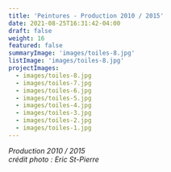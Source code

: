 ```yaml
---
title: 'Peintures - Production 2010 / 2015'
date: 2021-08-25T16:31:42-04:00
draft: false
weight: 16
featured: false
summaryImage: 'images/toiles-8.jpg'
listImage: 'images/toiles-8.jpg'
projectImages:
  - images/toiles-8.jpg
  - images/toiles-7.jpg
  - images/toiles-6.jpg
  - images/toiles-5.jpg
  - images/toiles-4.jpg
  - images/toiles-3.jpg
  - images/toiles-2.jpg
  - images/toiles-1.jpg
---
```


_Production 2010 / 2015  
crédit photo : Eric St-Pierre_
